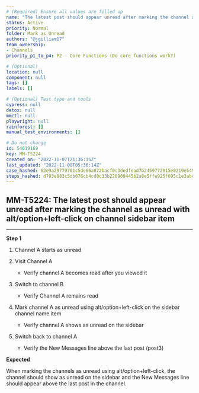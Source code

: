 ```yaml
---
# (Required) Ensure all values are filled up
name: "The latest post should appear unread after marking the channel as unread with alt/option+left-click on channel sidebar item"
status: Active
priority: Normal
folder: Mark as Unread
authors: "@jgilliam17"
team_ownership: 
- Channels
priority_p1_to_p4: P2 - Core Functions (Do core functions work?)

# (Optional)
location: null
component: null
tags: []
labels: []

# (Optional) Test type and tools
cypress: null
detox: null
mmctl: null
playwright: null
rainforest: []
manual_test_environments: []

# Do not change
id: 54619169
key: MM-T5224
created_on: "2022-11-07T21:36:15Z"
last_updated: "2022-11-08T05:36:14Z"
case_hashed: 62e9a29779701c5de66a872bacf0c3dedfead7b2459772915e0219e549e2167b514b2d4d9c82abd34145eccce858b21a
steps_hashed: d793e883c5db076cb4cd0c33b220909445b2a8e5ffe925f695c1e3abc7baf84276c707ac9cfb593fabec4c7babd4fcfa
---
```


<!-- (Auto-generated) Based on frontmatter's "key" and "name" -->

## MM-T5224: The latest post should appear unread after marking the channel as unread with alt/option+left-click on channel sidebar item

---

**Step 1**

1. Channel A starts as unread

2. Visit Channel A

   - Verify channel A becomes read after you viewed it

3. Switch to channel B

   - Verify Channel A remains read

4. Mark channel A as unread using alt/option+left-click on the sidebar channel name item

   - Verify channel A shows as unread on the sidebar

5. Switch back to channel A

   - Verify the New Messages line above the last post (post3)

**Expected**

When marking the channels as unread using alt/option+left-click, the channel should show as unread on the sidebar and the New Messages line should appear above the last post in the channel.
